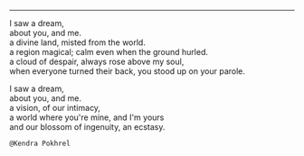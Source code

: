 ___

I saw a dream,   
about you, and me.  
a divine land, misted from the world.  
a region magical; calm even when the ground hurled.  
a cloud of despair, always rose above my soul,  
when everyone turned their back, you stood up on your parole.  

I saw a dream,  
about you, and me.  
a vision, of our intimacy,  
a world where you're mine, and I'm yours  
and our blossom of ingenuity, an ecstasy.  


`@Kendra Pokhrel`